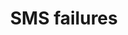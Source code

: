 ---
title: SMS failures
description: Understand the SMS failures
feature: SMS
role: User
level: Beginner, Intermediate
---